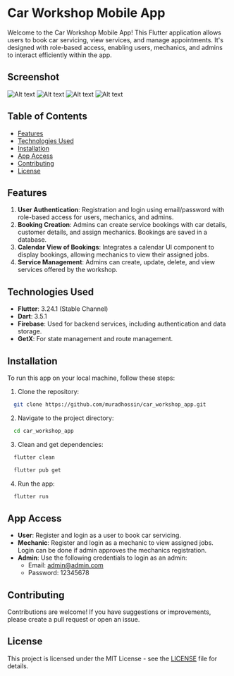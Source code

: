 # Car Workshop Mobile App

Welcome to the Car Workshop Mobile App! This Flutter application allows users to book car servicing, view services, and manage appointments. It's designed with role-based access, enabling users, mechanics, and admins to interact efficiently within the app.

## Screenshot 
![Alt text](https://res.cloudinary.com/dntre6bam/image/upload/v1729626199/1_frksob.png)
![Alt text](https://res.cloudinary.com/dntre6bam/image/upload/v1729626200/2_mwslni.png)
![Alt text](https://res.cloudinary.com/dntre6bam/image/upload/v1729626200/3_slz2ss.png)
![Alt text](https://res.cloudinary.com/dntre6bam/image/upload/v1729626201/4_pqytxl.png)


## Table of Contents

- [Features](#features)
- [Technologies Used](#technologies-used)
- [Installation](#installation)
- [App Access](#app-access)
- [Contributing](#contributing)
- [License](#license)

## Features

1. **User Authentication**: Registration and login using email/password with role-based access for users, mechanics, and admins.
2. **Booking Creation**: Admins can create service bookings with car details, customer details, and assign mechanics. Bookings are saved in a database.
3. **Calendar View of Bookings**: Integrates a calendar UI component to display bookings, allowing mechanics to view their assigned jobs.
4. **Service Management**: Admins can create, update, delete, and view services offered by the workshop.

## Technologies Used

- **Flutter**: 3.24.1 (Stable Channel)
- **Dart**: 3.5.1
- **Firebase**: Used for backend services, including authentication and data storage.
- **GetX**: For state management and route management.

## Installation

To run this app on your local machine, follow these steps:

1. Clone the repository:
```bash
  git clone https://github.com/muradhossin/car_workshop_app.git
```
2. Navigate to the project directory:
```bash
  cd car_workshop_app
```
3. Clean and get dependencies:
```bash
  flutter clean
```
```bash
  flutter pub get
```
4. Run the app:
```bash
  flutter run
```

## App Access

- **User**: Register and login as a user to book car servicing.
- **Mechanic**: Register and login as a mechanic to view assigned jobs. Login can be done if admin approves the mechanics registration.
- **Admin**: Use the following credentials to login as an admin:
  - Email: admin@admin.com
  - Password: 12345678



## Contributing
Contributions are welcome! If you have suggestions or improvements, please create a pull request or open an issue.

## License
This project is licensed under the MIT License - see the [LICENSE](LICENSE) file for details.
